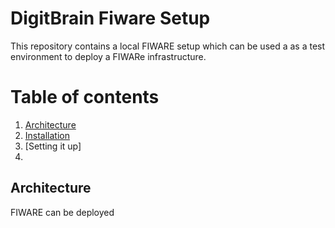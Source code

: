 # DigitBrain Fiware Setup
This repository contains a local FIWARE setup which can be used a as a test environment to deploy a FIWARe infrastructure.

# Table of contents 

1. [Architecture](#my-first-title)
2. [Installation](#my-second-title)
3. [Setting it up]
4. 
## Architecture
FIWARE can be deployed 
